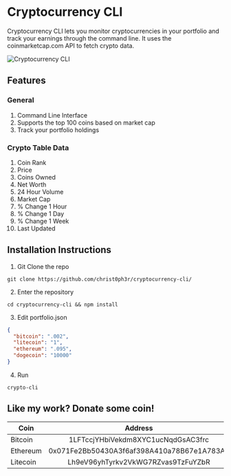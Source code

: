 # Cryptocurrency CLI

Cryptocurrency CLI lets you monitor cryptocurrencies in your portfolio and track your earnings through the command line.  It uses the coinmarketcap.com API to fetch crypto data.

![Cryptocurrency CLI](https://i.imgur.com/QEJOIle.png)

## Features

### General
1. Command Line Interface
1. Supports the top 100 coins based on market cap
1. Track your portfolio holdings

### Crypto Table Data
1. Coin Rank
1. Price
1. Coins Owned
1. Net Worth
1. 24 Hour Volume
1. Market Cap
1. % Change 1 Hour
1. % Change 1 Day
1. % Change 1 Week
1. Last Updated

## Installation Instructions


1. Git Clone the repo

```
git clone https://github.com/christ0ph3r/cryptocurrency-cli/
```

2. Enter the repository

```
cd cryptocurrency-cli && npm install
```

3. Edit portfolio.json

```json
{
  "bitcoin": ".002",
  "litecoin": "1",
  "ethereum": ".095",
  "dogecoin": "10000"
}
```

4. Run

```
crypto-cli
```

## Like my work? Donate some coin!


| Coin     | Address                                    |
| -------- |:------------------------------------------:|
| Bitcoin  | 1LFTccjYHbiVekdm8XYC1ucNqdGsAC3frc         |
| Ethereum | 0x071Fe2Bb50430A3f6af398A410a78B67e1A783AE |
| Litecoin | Lh9eV96yhTyrkv2VkWG7RZvas9TzFuYZbR         |

